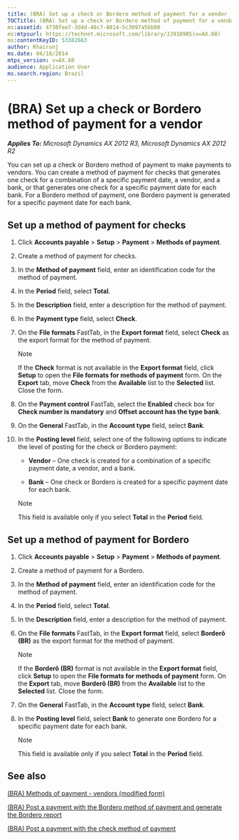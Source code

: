 ```yaml
---
title: (BRA) Set up a check or Bordero method of payment for a vendor
TOCTitle: (BRA) Set up a check or Bordero method of payment for a vendor
ms:assetid: 4730fee7-3d4d-46c7-8814-5c3097a5bb00
ms:mtpsurl: https://technet.microsoft.com/library/JJ910985(v=AX.60)
ms:contentKeyID: 53382663
author: Khairunj
ms.date: 04/18/2014
mtps_version: v=AX.60
audience: Application User
ms.search.region: Brazil
---
```


# (BRA) Set up a check or Bordero method of payment for a vendor 


_**Applies To:** Microsoft Dynamics AX 2012 R3, Microsoft Dynamics AX 2012 R2_

You can set up a check or Bordero method of payment to make payments to vendors. You can create a method of payment for checks that generates one check for a combination of a specific payment date, a vendor, and a bank, or that generates one check for a specific payment date for each bank. For a Bordero method of payment, one Bordero payment is generated for a specific payment date for each bank.

## Set up a method of payment for checks

1.  Click **Accounts payable** \> **Setup** \> **Payment** \> **Methods of payment**.

2.  Create a method of payment for checks.

3.  In the **Method of payment** field, enter an identification code for the method of payment.

4.  In the **Period** field, select **Total**.

5.  In the **Description** field, enter a description for the method of payment.

6.  In the **Payment type** field, select **Check**.

7.  On the **File formats** FastTab, in the **Export format** field, select **Check** as the export format for the method of payment.
    

    > [!NOTE]
    > <P>If the <STRONG>Check</STRONG> format is not available in the <STRONG>Export format</STRONG> field, click <STRONG>Setup</STRONG> to open the <STRONG>File formats for methods of payment</STRONG> form. On the <STRONG>Export</STRONG> tab, move <STRONG>Check</STRONG> from the <STRONG>Available</STRONG> list to the <STRONG>Selected</STRONG> list. Close the form.</P>



8.  On the **Payment control** FastTab, select the **Enabled** check box for **Check number is mandatory** and **Offset account has the type bank**.

9.  On the **General** FastTab, in the **Account type** field, select **Bank**.

10. In the **Posting level** field, select one of the following options to indicate the level of posting for the check or Bordero payment:
    
      - **Vendor** – One check is created for a combination of a specific payment date, a vendor, and a bank.
    
      - **Bank** – One check or Bordero is created for a specific payment date for each bank.
    

    > [!NOTE]
    > <P>This field is available only if you select <STRONG>Total</STRONG> in the <STRONG>Period</STRONG> field.</P>



## Set up a method of payment for Bordero

1.  Click **Accounts payable** \> **Setup** \> **Payment** \> **Methods of payment**.

2.  Create a method of payment for a Bordero.

3.  In the **Method of payment** field, enter an identification code for the method of payment.

4.  In the **Period** field, select **Total**.

5.  In the **Description** field, enter a description for the method of payment.

6.  On the **File formats** FastTab, in the **Export format** field, select **Borderô (BR)** as the export format for the method of payment.
    

    > [!NOTE]
    > <P>If the <STRONG>Borderô (BR)</STRONG> format is not available in the <STRONG>Export format</STRONG> field, click <STRONG>Setup</STRONG> to open the <STRONG>File formats for methods of payment</STRONG> form. On the <STRONG>Export</STRONG> tab, move <STRONG>Borderô (BR)</STRONG> from the <STRONG>Available</STRONG> list to the <STRONG>Selected</STRONG> list. Close the form.</P>



7.  On the **General** FastTab, in the **Account type** field, select **Bank**.

8.  In the **Posting level** field, select **Bank** to generate one Bordero for a specific payment date for each bank.
    

    > [!NOTE]
    > <P>This field is available only if you select <STRONG>Total</STRONG> in the <STRONG>Period</STRONG> field.</P>



## See also

[(BRA) Methods of payment - vendors (modified form)](https://technet.microsoft.com/library/jj923217\(v=ax.60\))

[(BRA) Post a payment with the Bordero method of payment and generate the Bordero report](bra-post-a-payment-with-the-bordero-method-of-payment-and-generate-the-bordero-report.md)

[(BRA) Post a payment with the check method of payment](bra-post-a-payment-with-the-check-method-of-payment.md)

  


